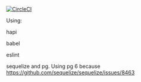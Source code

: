 

[![CircleCI](https://circleci.com/gh/hollannikas/event-shuffle.svg?style=svg)](https://circleci.com/gh/hollannikas/event-shuffle)


Using:

hapi

babel

eslint

sequelize and pg. Using pg 6 because https://github.com/sequelize/sequelize/issues/8463
